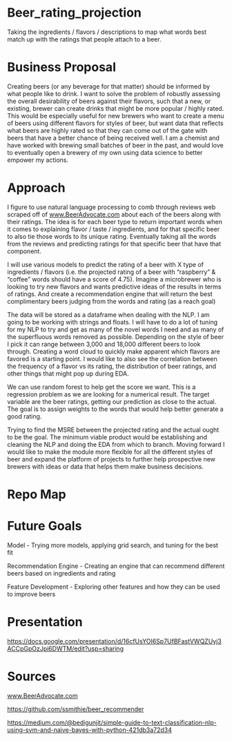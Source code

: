 # Beer_rating_projection
Taking the ingredients / flavors / descriptions to map what words best match up with the ratings that people attach to a beer.


# Business Proposal

Creating beers (or any beverage for that matter) should be informed by what people like to drink. I want to solve the problem of robustly assessing the overall desirability of beers against their flavors, such that a new, or existing, brewer can create drinks that might be more popular / highly rated. This would be especially useful for new brewers who want to create a menu of beers using different flavors for styles of beer, but want data that reflects what beers are highly rated so that they can come out of the gate with beers that have a better chance of being received well. I am a chemist and have worked with brewing small batches of beer in the past, and would love to eventually open a brewery of my own using data science to better empower my actions.

# Approach
I figure to use natural language processing to comb through reviews web scraped off of www.BeerAdvocate.com about each of the beers along with their ratings. The idea is for each beer type to return important words when it comes to explaining flavor / taste / ingredients, and for that specific beer to also tie those words to its unique rating. Eventually taking all the words from the reviews and predicting ratings for that specific beer that have that component. 

I will use various models to predict the rating of a beer with X type of ingredients / flavors (i.e. the projected rating of a beer with “raspberry” & “coffee” words should have a score of 4.75). 
Imagine a microbrewer who is looking to try new flavors and wants predictive ideas of the results in terms of ratings.
And create a recommendation engine that will return the best complimentary beers judging from the words and rating (as a reach goal)

The data will be stored as a dataframe when dealing with the NLP. I am going to be working with strings and floats. I will have to do a lot of tuning for my NLP to try and get as many of the novel words I need and as many of the superfluous words removed as possible. Depending on the style of beer I pick it can range between 3,000 and 18,000 different beers to look through. Creating a word cloud to quickly make apparent which flavors are favored is a starting point. I would like to also see the correlation between the frequency of a flavor vs its rating, the distribution of beer ratings, and other things that might pop up during EDA.

We can use random forest to help get the score we want. This is a regression problem as we are looking for a numerical result. The target variable are the beer ratings, getting our prediction as close to the actual. The goal is to assign weights to the words that would help better generate a good rating.

Trying to find the MSRE between the projected rating and the actual ought to be the goal. The minimum viable product would be establishing and cleaning the NLP and doing the EDA from which to branch. Moving forward I would like to make the module more flexible for all the different styles of beer and expand the platform of projects to further help prospective new brewers with ideas or data that helps them make business decisions. 


# Repo Map



# Future Goals
Model - Trying more models, applying grid search, and tuning for the best fit

Recommendation Engine - Creating an engine that can recommend different beers based on ingredients and rating

Feature Development - Exploring other features and how they can be used to improve beers


# Presentation
https://docs.google.com/presentation/d/16cfUsYOI6Sp7UfBFastVWQZUyj3ACCpGpOzJpi6DWTM/edit?usp=sharing


# Sources
www.BeerAdvocate.com

https://github.com/ssmithie/beer_recommender

https://medium.com/@bedigunjit/simple-guide-to-text-classification-nlp-using-svm-and-naive-bayes-with-python-421db3a72d34



